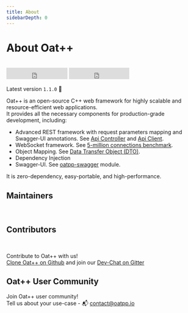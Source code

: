 ```yaml
---
title: About 
sidebarDepth: 0
---
```


# About Oat++ <seo/>

<br>
<div>
    <iframe src="https://ghbtns.com/github-btn.html?user=oatpp&repo=oatpp&type=star&count=true&size=large" frameborder="0" scrolling="0" width="160px" height="30px"></iframe>
    <iframe src="https://ghbtns.com/github-btn.html?user=oatpp&repo=oatpp&type=fork&count=true&size=large" frameborder="0" scrolling="0" width="158px" height="30px"></iframe>
</div>

Latest version `1.1.0` :tada:

Oat++ is an open-source C++ web framework for highly scalable and resource-efficient web applications.  
It provides all the necessary components for production-grade development, including:

- Advanced REST framework with request parameters mapping and Swagger-UI annotations. 
See [Api Controller](/docs/components/api-controller/) and [Api Client](/docs/components/api-client/).
- WebSocket framework. See [5-million connections benchmark](/benchmark/websocket/5-million/).
- Object Mapping. See [Data Transfer Object (DTO)](/docs/components/dto/).
- Dependency Injection
- Swagger-UI. See [oatpp-swagger](/docs/modules/oatpp-swagger/) module.

It is zero-dependency, easy-portable, and high-performance.

## Maintainers
<br>
<maintainers/>

## Contributors
<br>
<contributors/>

Contribute to Oat++ with us!    
[Clone Oat++ on Github](https://github.com/oatpp/oatpp) and join our [Dev-Chat on Gitter](https://gitter.im/oatpp-framework/Lobby)

## Oat++ User Community

<users/>

Join Oat++ user community!  
Tell us about your use-case - :mailbox_with_mail: [contact@oatpp.io](mailto:contact@oatpp.io)
